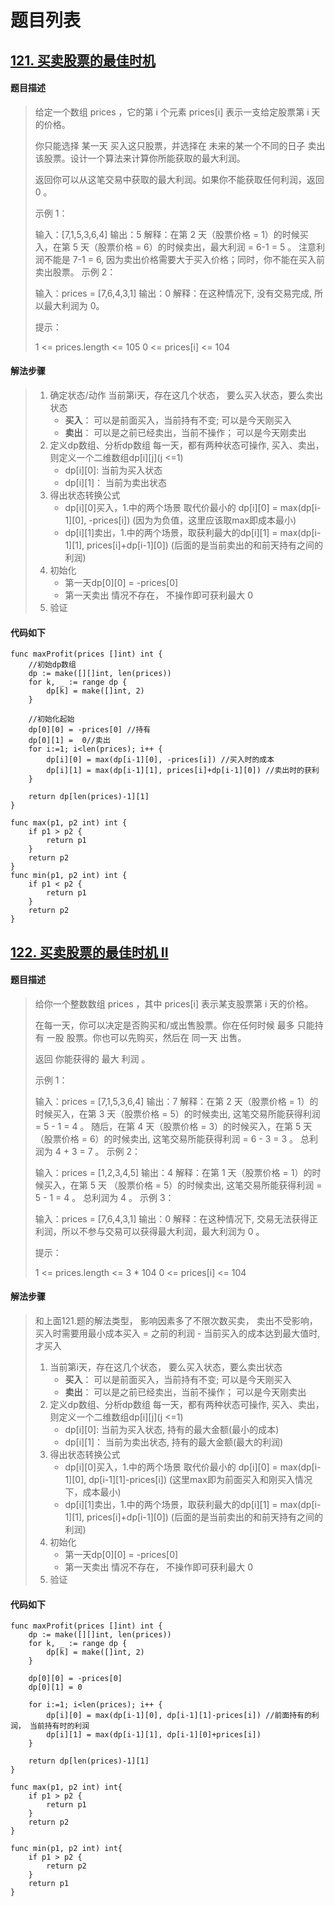 # 题目列表

## [121. 买卖股票的最佳时机](https://leetcode.cn/problems/best-time-to-buy-and-sell-stock/)

#### 题目描述

> 给定一个数组 prices ，它的第 i 个元素 prices[i] 表示一支给定股票第 i 天的价格。
>
> 你只能选择 某一天 买入这只股票，并选择在 未来的某一个不同的日子 卖出该股票。设计一个算法来计算你所能获取的最大利润。
>
> 返回你可以从这笔交易中获取的最大利润。如果你不能获取任何利润，返回 0 。
>
> 
>
> 示例 1：
>
> 输入：[7,1,5,3,6,4]
> 输出：5
> 解释：在第 2 天（股票价格 = 1）的时候买入，在第 5 天（股票价格 = 6）的时候卖出，最大利润 = 6-1 = 5 。
>   注意利润不能是 7-1 = 6, 因为卖出价格需要大于买入价格；同时，你不能在买入前卖出股票。
> 示例 2：
>
> 输入：prices = [7,6,4,3,1]
> 输出：0
> 解释：在这种情况下, 没有交易完成, 所以最大利润为 0。
>
>
> 提示：
>
> 1 <= prices.length <= 105
> 0 <= prices[i] <= 104

#### 解法步骤

> 1. 确定状态/动作
>    当前第i天，存在这几个状态， 要么买入状态，要么卖出状态
>    - **买入**： 可以是前面买入，当前持有不变;  可以是今天刚买入
>    - **卖出**： 可以是之前已经卖出，当前不操作； 可以是今天刚卖出
> 2. 定义dp数组、分析dp数组
>    每一天，都有两种状态可操作, 买入、卖出， 则定义一个二维数组dp[i]\[j]\(j <=1)
>    - dp[i]\[0]: 当前为买入状态
>    - dp[i]\[1]： 当前为卖出状态
> 3. 得出状态转换公式
>    - dp[i]\[0]买入，1.中的两个场景 取代价最小的 dp[i]\[0] = max(dp[i-1]\[0], -prices[i]) (因为为负值，这里应该取max即成本最小) 
>    - dp[i]\[1]卖出，1.中的两个场景，取获利最大的dp[i]\[1] = max(dp[i-1]\[1], prices[i]+dp[i-1]\[0]) (后面的是当前卖出的和前天持有之间的利润)
> 4. 初始化
>    - 第一天dp[0]\[0] = -prices[0]
>    - 第一天卖出 情况不存在， 不操作即可获利最大 0
> 5. 验证

#### 代码如下

```golang
func maxProfit(prices []int) int {
    //初始dp数组
    dp := make([][]int, len(prices))
    for k, _ := range dp {
        dp[k] = make([]int, 2)
    }

    //初始化起始
    dp[0][0] = -prices[0] //持有
    dp[0][1] =  0//卖出
    for i:=1; i<len(prices); i++ {
        dp[i][0] = max(dp[i-1][0], -prices[i]) //买入时的成本
        dp[i][1] = max(dp[i-1][1], prices[i]+dp[i-1][0]) //卖出时的获利
    }

    return dp[len(prices)-1][1]
}

func max(p1, p2 int) int {
    if p1 > p2 {
        return p1
    }
    return p2
}
func min(p1, p2 int) int {
    if p1 < p2 {
        return p1
    }
    return p2
}
```



## [122. 买卖股票的最佳时机 II](https://leetcode.cn/problems/best-time-to-buy-and-sell-stock-ii/)

#### 题目描述

> 给你一个整数数组 prices ，其中 prices[i] 表示某支股票第 i 天的价格。
>
> 在每一天，你可以决定是否购买和/或出售股票。你在任何时候 最多 只能持有 一股 股票。你也可以先购买，然后在 同一天 出售。
>
> 返回 你能获得的 最大 利润 。
>
> 
>
> 示例 1：
>
> 输入：prices = [7,1,5,3,6,4]
> 输出：7
> 解释：在第 2 天（股票价格 = 1）的时候买入，在第 3 天（股票价格 = 5）的时候卖出, 这笔交易所能获得利润 = 5 - 1 = 4 。
>   随后，在第 4 天（股票价格 = 3）的时候买入，在第 5 天（股票价格 = 6）的时候卖出, 这笔交易所能获得利润 = 6 - 3 = 3 。
>   总利润为 4 + 3 = 7 。
> 示例 2：
>
> 输入：prices = [1,2,3,4,5]
> 输出：4
> 解释：在第 1 天（股票价格 = 1）的时候买入，在第 5 天 （股票价格 = 5）的时候卖出, 这笔交易所能获得利润 = 5 - 1 = 4 。
>   总利润为 4 。
> 示例 3：
>
> 输入：prices = [7,6,4,3,1]
> 输出：0
> 解释：在这种情况下, 交易无法获得正利润，所以不参与交易可以获得最大利润，最大利润为 0 。
>
>
> 提示：
>
> 1 <= prices.length <= 3 * 104
> 0 <= prices[i] <= 104

#### 解法步骤

> 和上面121.题的解法类型， 影响因素多了不限次数买卖， 卖出不受影响， 买入时需要用最小成本买入 = 之前的利润 - 当前买入的成本达到最大值时,才买入
>
> 1. 当前第i天，存在这几个状态， 要么买入状态，要么卖出状态
>    - **买入**： 可以是前面买入，当前持有不变;  可以是今天刚买入
>    - **卖出**： 可以是之前已经卖出，当前不操作； 可以是今天刚卖出
> 2. 定义dp数组、分析dp数组
>    每一天，都有两种状态可操作, 买入、卖出， 则定义一个二维数组dp[i]\[j]\(j <=1)
>    - dp[i]\[0]: 当前为买入状态, 持有的最大金额(最小的成本)
>    - dp[i]\[1]： 当前为卖出状态, 持有的最大金额(最大的利润)
> 3. 得出状态转换公式
>    - dp[i]\[0]买入，1.中的两个场景 取代价最小的 dp[i]\[0] = max(dp[i-1]\[0], dp[i-1]\[1]-prices[i]) (这里max即为前面买入和刚买入情况下，成本最小) 
>    - dp[i]\[1]卖出，1.中的两个场景，取获利最大的dp[i]\[1] = max(dp[i-1]\[1], prices[i]+dp[i-1]\[0]) (后面的是当前卖出的和前天持有之间的利润)
> 4. 初始化
>    - 第一天dp[0]\[0] = -prices[0]
>    - 第一天卖出 情况不存在， 不操作即可获利最大 0
> 5. 验证

#### 代码如下

```golang
func maxProfit(prices []int) int {
    dp := make([][]int, len(prices))
	for k, _ := range dp {
		dp[k] = make([]int, 2)
	}

	dp[0][0] = -prices[0]
	dp[0][1] = 0

	for i:=1; i<len(prices); i++ {
		dp[i][0] = max(dp[i-1][0], dp[i-1][1]-prices[i]) //前面持有的利润， 当前持有时的利润
		dp[i][1] = max(dp[i-1][1], dp[i-1][0]+prices[i]) 
	}

	return dp[len(prices)-1][1]
}

func max(p1, p2 int) int{
	if p1 > p2 {
		return p1
	}
	return p2
}

func min(p1, p2 int) int{
	if p1 > p2 {
		return p2
	}
	return p1
}
```
